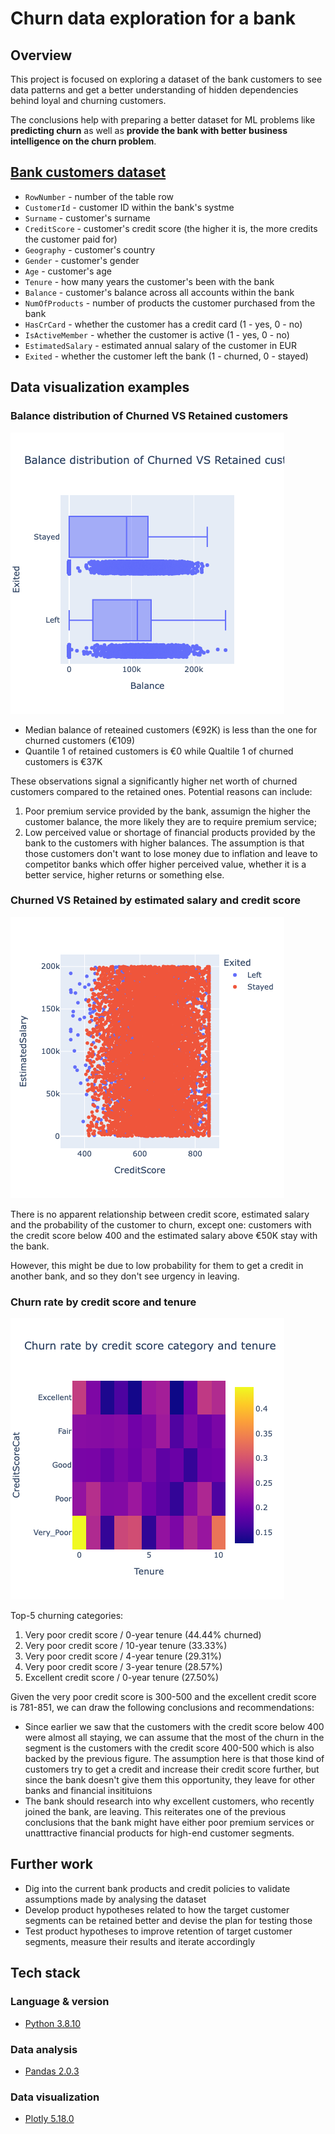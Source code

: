 # Churn data exploration for a bank

## Overview

This project is focused on exploring a dataset of the bank customers to see data patterns and get a better understanding of hidden dependencies behind loyal and churning customers.

The conclusions help with preparing
a better dataset for ML problems like **predicting churn** as well as **provide the bank with better business intelligence on the churn problem**.

## [Bank customers dataset](https://lms-cdn.skillfactory.ru/assets/courseware/v1/c903ecd0b0c995c44213d620ab6ae94d/asset-v1:SkillFactory+DST-3.0+28FEB2021+type@asset+block/churn.zip)

- `RowNumber` - number of the table row
- `CustomerId` - customer ID within the bank's systme
- `Surname` - customer's surname
- `CreditScore` - customer's credit score (the higher it is, the more credits the customer paid for)
- `Geography` - customer's country
- `Gender` - customer's gender
- `Age` - customer's age
- `Tenure` - how many years the customer's been with the bank
- `Balance` - customer's balance across all accounts within the bank
- `NumOfProducts` - number of products the customer purchased from the bank
- `HasCrCard` - whether the customer has a credit card (1 - yes, 0 - no)
- `IsActiveMember` - whether the customer is active (1 - yes, 0 - no)
- `EstimatedSalary` - estimated annual salary of the customer in EUR
- `Exited` - whether the customer left the bank (1 - churned, 0 - stayed)

## Data visualization examples

### Balance distribution of Churned VS Retained customers

![balance_churned_retained](images/balance_churned_retained.png)

- Median balance of reteained customers (€92K) is less than the one for churned customers (€109)
- Quantile 1 of retained customers is €0 while Qualtile 1 of churned customers is €37K

These observations signal a significantly higher net worth of churned customers compared to the retained ones. Potential reasons can include:

1. Poor premium service provided by the bank, assumign the higher the customer balance, the more likely they are to require premium service;
2. Low perceived value or shortage of financial products provided by the bank to the customers with higher balances. The assumption is that those customers don't want to lose money due to inflation and leave to competitor banks which offer higher perceived value, whether it is a better service, higher returns or something else.

### Churned VS Retained by estimated salary and credit score

![salary_score_status](images/salary_score_status.png)

There is no apparent relationship between credit score, estimated salary and the probability of the customer to churn, except one: customers with the credit score below 400 and the estimated salary above €50K stay with the bank.

However, this might be due to low probability for them to get a credit in another bank, and so they don't see urgency in leaving.

### Churn rate by credit score and tenure

![churn_score_tenure](images/churn_score_tenure.png)

Top-5 churning categories:

1. Very poor credit score / 0-year tenure (44.44% churned)
2. Very poor credit score / 10-year tenure (33.33%)
3. Very poor credit score / 4-year tenure (29.31%)
4. Very poor credit score / 3-year tenure (28.57%)
5. Excellent credit score / 0-year tenure (27.50%)

Given the very poor credit score is 300-500 and the excellent credit score is 781-851, we can draw the following conclusions and recommendations:

- Since earlier we saw that the customers with the credit score below 400 were almost all staying, we can assume that the most of the churn in the segment is the customers with the credit score 400-500 which is also backed by the previous figure. The assumption here is that those kind of customers try to get a credit and increase their credit score further, but since the bank doesn't give them this opportunity, they leave for other banks and financial insitituions
- The bank should research into why excellent customers, who recently joined the bank, are leaving. This reiterates one of the previous conclusions that the bank might have either poor premium services or unatttractive financial products for high-end customer segments.

## Further work

- Dig into the current bank products and credit policies to validate assumptions made by analysing the dataset
- Develop product hypotheses related to how the target customer segments can be retained better and devise the plan for testing those
- Test product hypotheses to improve retention of target customer segments, measure their results and iterate accordingly

## Tech stack

### Language & version

- [Python 3.8.10](https://www.python.org/downloads/release/python-3810/)

### Data analysis

- [Pandas 2.0.3](https://pandas.pydata.org/)

### Data visualization

- [Plotly 5.18.0](https://plotly.com/)
